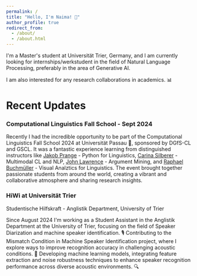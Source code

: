 ```yaml
---
permalink: /
title: "Hello, I'm Naima! 🤗"
author_profile: true
redirect_from: 
  - /about/
  - /about.html
---
```


I'm a  Master's student at Universität Trier, Germany, and I am currently looking for internships/werkstudent in the field of Natural Language Processing, preferably in the area of Generative AI. 

I am also interested for any research collaborations in academics. 📊  



# Recent Updates

### Computational Linguistics Fall School - Sept 2024
Recently I had the incredible opportunity to be part of the Computational Linguistics Fall School 2024 at Universität Passau 🍂, sponsored by DGfS-CL and GSCL. It was a fantastic experience learning from distinguished instructors like [Jakob Prange](https://jakpra.github.io/) - Python for Linguistics, [Carina Silberer](https://sites.google.com/view/carinasilberer/home) - Multimodal CL and NLP, [John Lawrence](https://discovery.dundee.ac.uk/en/persons/john-lawrence) - Argument Mining, and [Raphael Buchmüller](https://www.linkedin.com/in/raphael-buchm%C3%BCller-b5699b183/) - Visual Analztics for Linguistics. The event brought together passionate students from around the world, creating a vibrant and collaborative atmosphere and sharing research insights.

### HiWi at Universität Trier

Studentische Hilfskraft - Anglistik Department, University of Trier

Since August 2024 I'm working as a Student Assistant in the Anglistik Department at the University of Trier, focusing on the field of Speaker Diarization and machine speaker identification. 🎙️
Contributing to the Mismatch Condition in Machine Speaker Identification project, where I explore ways to improve recognition accuracy in challenging acoustic conditions. 👭
Developing machine learning models, integrating feature extraction and noise robustness techniques to enhance speaker recognition performance across diverse acoustic environments. 🔍

